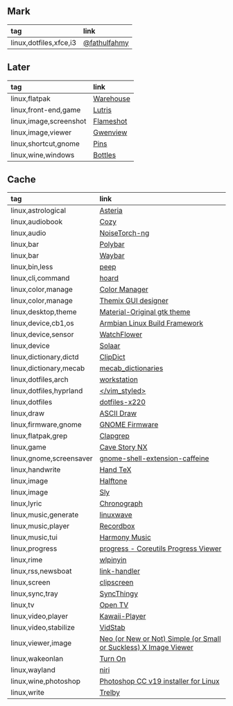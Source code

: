 ## Mark

|tag|link|
|:-|:-|
|linux,dotfiles,xfce,i3|[@fathulfahmy](https://github.com/fathulfahmy/dotfiles-linux)|

## Later

|tag|link|
|:-|:-|
|linux,flatpak|[Warehouse](https://github.com/flattool/warehouse)|
|linux,front-end,game|[Lutris](https://lutris.net)|
|linux,image,screenshot|[Flameshot](https://github.com/flameshot-org/flameshot)|
|linux,image,viewer|[Gwenview](https://invent.kde.org/graphics/gwenview)|
|linux,shortcut,gnome|[Pins](https://github.com/fabrialberio/Pins)|
|linux,wine,windows|[Bottles](https://github.com/bottlesdevs/Bottles)|

## Cache

|tag|link|
|:-|:-|
|linux,astrological|[Asteria](https://github.com/alamahant/Asteria)|
|linux,audiobook|[Cozy](https://github.com/geigi/cozy)|
|linux,audio|[NoiseTorch-ng](https://github.com/noisetorch/NoiseTorch)|
|linux,bar|[Polybar](https://github.com/polybar/polybar)|
|linux,bar|[Waybar](https://github.com/Alexays/Waybar)|
|linux,bin,less|[peep](https://github.com/ryochack/peep)|
|linux,cli,command|[hoard](https://github.com/Hyde46/hoard)|
|linux,color,manage|[Color Manager](https://github.com/NicklasVraa/Color-manager)|
|linux,color,manage|[Themix GUI designer](https://github.com/themix-project/themix-gui)|
|linux,desktop,theme|[Material-Original gtk theme](https://github.com/Macintosh98/Material-Original)|
|linux,device,cb1,os|[Armbian Linux Build Framework](https://github.com/uberlinuxguy/armbian-build)|
|linux,device,sensor|[WatchFlower](https://emeric.io/WatchFlower)|
|linux,device|[Solaar](https://github.com/pwr-Solaar/Solaar)|
|linux,dictionary,dictd|[ClipDict](https://github.com/github-young/ClipDict)|
|linux,dictionary,mecab|[mecab_dictionaries](https://github.com/tetutaro/mecab_dictionaries)|
|linux,dotfiles,arch|[workstation](https://github.com/bibjaw99/workstation)|
|linux,dotfiles,hyprland|[</vim_styled>](https://github.com/qxb3/conf/tree/vim_styled)|
|linux,dotfiles|[dotfiles-x220](https://github.com/diffficult/dotfiles_220)|
|linux,draw|[ASCII Draw](https://github.com/Nokse22/ascii-draw)|
|linux,firmware,gnome|[GNOME Firmware](https://gitlab.gnome.org/World/gnome-firmware)|
|linux,flatpak,grep|[Clapgrep](https://github.com/luleyleo/clapgrep)|
|linux,game|[Cave Story NX](https://gitlab.com/coringao/cavestory-nx)|
|linux,gnome,screensaver|[gnome-shell-extension-caffeine](https://github.com/eonpatapon/gnome-shell-extension-caffeine)|
|linux,handwrite|[Hand TeX](https://github.com/VoxelCubes/Hand-TeX)|
|linux,image|[Halftone](https://github.com/tfuxu/Halftone)|
|linux,image|[Sly](https://github.com/kra-mo/sly)|
|linux,lyric|[Chronograph](https://github.com/Dzheremi2/Chronograph)|
|linux,music,generate|[linuxwave](https://github.com/orhun/linuxwave)|
|linux,music,player|[Recordbox](https://codeberg.org/edestcroix/Recordbox/)|
|linux,music,tui|[Harmony Music](https://github.com/ZingyTomato/Harmony-Music)|
|linux,progress|[progress - Coreutils Progress Viewer](https://github.com/Xfennec/progress)|
|linux,rime|[wlpinyin](https://github.com/xhebox/wlpinyin)|
|linux,rss,newsboat|[link-handler](https://github.com/mrdotx/link-handler)|
|linux,screen|[clipscreen](https://github.com/splitbrain/clipscreen)|
|linux,sync,tray|[SyncThingy](https://github.com/zocker-160/SyncThingy)|
|linux,tv|[Open TV](https://github.com/Fredolx/open-tv)|
|linux,video,player|[Kawaii-Player](https://github.com/kanishka-linux/kawaii-player)|
|linux,video,stabilize|[VidStab](https://github.com/georgmartius/vid.stab)|
|linux,viewer,image|[Neo (or New or Not) Simple (or Small or Suckless) X Image Viewer](https://codeberg.org/nsxiv/nsxiv)|
|linux,wakeonlan|[Turn On](https://github.com/swsnr/turnon)|
|linux,wayland|[niri](https://github.com/YaLTeR/niri)|
|linux,wine,photoshop|[Photoshop CC v19 installer for Linux](https://github.com/Gictorbit/photoshopCClinux)|
|linux,write|[Trelby](https://www.trelby.org)|

